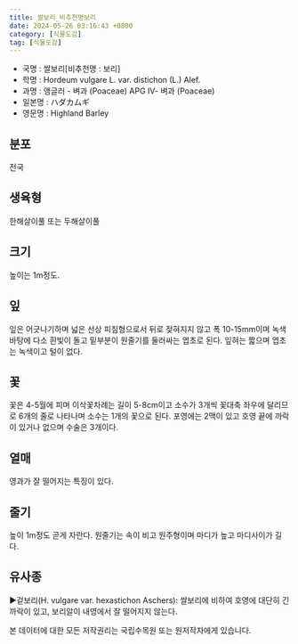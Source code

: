 ```yaml
---
title: 쌀보리_비추천명보리
date: 2024-05-26 03:16:43 +0800
category: [식물도감]
tag: [식물도감]
---
```




- 국명 : 쌀보리[비추천명 : 보리]
- 학명 : Hordeum vulgare L. var. distichon (L.) Alef.
- 과명 : 앵글러 - 벼과 (Poaceae) APG Ⅳ- 벼과 (Poaceae)
- 일본명 : ハダカムギ
- 영문명 : Highland Barley


## 분포
전국
## 생육형
한해살이풀  또는 두해살이풀
## 크기
높이는 1m정도.
## 잎
잎은 어긋나기하며 넓은 선상 피침형으로서 뒤로 젖혀지지 않고 폭 10-15mm이며 녹색 바탕에 다소 흰빛이 돌고 밑부분이 원줄기를 둘러싸는 엽초로 된다. 잎혀는 짧으며 엽초는 녹색이고 털이 없다.
## 꽃
꽃은 4-5월에 피며 이삭꽃차례는 길이 5-8cm이고 소수가 3개씩 꽃대축 좌우에 달리므로 6개의 줄로 나타나며 소수는 1개의 꽃으로 된다. 포영에는 2맥이 있고 호영 끝에 까락이 있거나 없으며 수술은 3개이다.
## 열매
영과가 잘 떨어지는 특징이 있다.
## 줄기
높이 1m정도 곧게 자란다. 원줄기는 속이 비고 원주형이며 마디가 높고 마디사이가 길다.
## 유사종
▶겉보리(H. vulgare var. hexastichon Aschers): 쌀보리에 비하여 호영에 대단히 긴 까락이 있고, 보리알이 내영에서 잘 떨어지지 않는다.






본 데이터에 대한 모든 저작권리는 국립수목원 또는 원저작자에게 있습니다.
